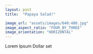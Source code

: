 ```yaml
---
layout: post
title:  "Papaya Salad!"

image_url: "assets/images/640:480.jpg"
image_aspect_ratio: "FOUR_BY_THREE"
image_orientation: "HORIZONTAL"
---
```


Lorem Ipsum Dollar set